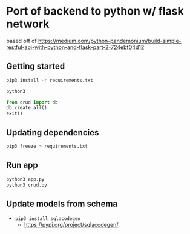 # Port of backend to python w/ flask network

based off of https://medium.com/python-pandemonium/build-simple-restful-api-with-python-and-flask-part-2-724ebf04d12

## Getting started

```bash
pip3 install -r requirements.txt
```

```bash
python3
```

```python
from crud import db
db.create_all()
exit()
```

## Updating dependencies

```bash
pip3 freeze > requirements.txt
```

## Run app

```bash
python3 app.py
python3 crud.py
```

## Update models from schema

* `pip3 install sqlacodegen`
  * https://pypi.org/project/sqlacodegen/